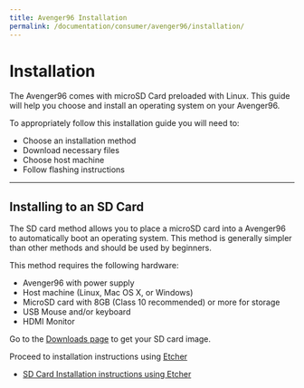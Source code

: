 ```yaml
---
title: Avenger96 Installation
permalink: /documentation/consumer/avenger96/installation/
---
```

# Installation

The Avenger96 comes with microSD Card preloaded with Linux. This guide will help you choose and install an operating system on your Avenger96.

To appropriately follow this installation guide you will need to:

- Choose an installation method
- Download necessary files
- Choose host machine
- Follow flashing instructions

***

## Installing to an SD Card

The SD card method allows you to place a microSD card into a Avenger96 to automatically boot an operating system. This method is generally simpler than other methods and should be used by beginners.

This method requires the following hardware:

- Avenger96 with power supply
- Host machine (Linux, Mac OS X, or Windows)
- MicroSD card with 8GB (Class 10 recommended) or more for storage
- USB Mouse and/or keyboard
- HDMI Monitor

Go to the [Downloads page](../downloads/) to get your SD card image.

Proceed to installation instructions using [Etcher](https://etcher.io/)

- [SD Card Installation instructions using Etcher](sd-etcher-install.md)
